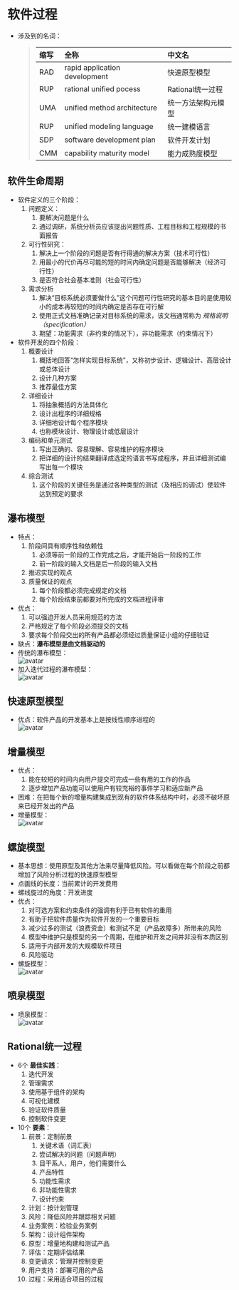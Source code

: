 # 软件过程

+ 涉及到的名词：
    >缩写|全称|中文名
    >|:-|:---|:---|
    >RAD|rapid application development|快速原型模型
    >RUP|rational unified pocess|Rational统一过程
    >UMA|unified method architecture|统一方法架构元模型
    >RUP|unified modeling language|统一建模语言
    >SDP|software development plan|软件开发计划
    >CMM|capability maturity model|能力成熟度模型

## 软件生命周期

+ 软件定义的三个阶段：
    1. 问题定义：
        1. 要解决问题是什么
        2. 通过调研，系统分析员应该提出问题性质、工程目标和工程规模的书面报告
    2. 可行性研究：
        1. 解决上一个阶段的问题是否有行得通的解决方案（技术可行性）
        2. 用最小的代价再尽可能的短的时间内确定问题是否能够解决（经济可行性）
        3. 是否符合社会基本准则（社会可行性）
    3. 需求分析
        1. 解决“目标系统必须要做什么”这个问题可行性研究的基本目的是使用较小的成本再较短的时间内确定是否存在可行解
        2. 使用正式文档准确记录对目标系统的需求，该文档通常称为 *规格说明（specification）*
        3. 期望：功能需求（非约束的情况下），非功能需求（约束情况下）
+ 软件开发的四个阶段：
    1. 概要设计
        1. 概括地回答“怎样实现目标系统”，又称初步设计、逻辑设计、高层设计或总体设计
        2. 设计几种方案
        3. 推荐最佳方案
    2. 详细设计
        1. 将抽象概括的方法具体化
        2. 设计出程序的详细规格
        3. 详细地设计每个程序模块
        4. 也称模块设计、物理设计或低层设计
    3. 编码和单元测试
        1. 写出正确的、容易理解、容易维护的程序模块
        2. 把详细的设计的结果翻译成选定的语言书写成程序，并且详细测试编写出每一个模块
    4. 综合测试
        1. 这个阶段的关键任务是通过各种类型的测试（及相应的调试）使软件达到预定的要求

## 瀑布模型

+ 特点：
    1. 阶段间具有顺序性和依赖性
        1. 必须等前一阶段的工作完成之后，才能开始后一阶段的工作
        2. 前一阶段的输入文档是后一阶段的输入文档
    2. 推迟实现的观点
    3. 质量保证的观点
        1. 每个阶段都必须完成规定的文档
        2. 每个阶段结束前都要对所完成的文档进程评审
+ 优点：
    1. 可以强迫开发人员采用规范的方法
    2. 严格规定了每个阶段必须提交的文档
    3. 要求每个阶段交出的所有产品都必须经过质量保证小组的仔细验证
+ 缺点：**瀑布模型是由文档驱动的**
+ 传统的瀑布模型：</br>![avatar](../images/SoftwareEngineering/传统的瀑布模型.png)
+ 加入迭代过程的瀑布模型：</br>![avatar](../images/SoftwareEngineering/加入迭代过程的瀑布模型.png)

## 快速原型模型

+ 优点：软件产品的开发基本上是按线性顺序进程的</br>![avatar](../images/SoftwareEngineering/快速原型模型.png)

## 增量模型

+ 优点：
    1. 能在较短的时间内向用户提交可完成一些有用的工作的作品
    2. 逐步增加产品功能可以使用户有较充裕的事件学习和适应新产品
+ 困难：在把每个新的增量构建集成到现有的软件体系结构中时，必须不破坏原来已经开发出的产品
+ 增量模型：</br>![avatar](../images/SoftwareEngineering/增量模型.png)

## 螺旋模型

+ 基本思想：使用原型及其他方法来尽量降低风险。可以看做在每个阶段之前都增加了风险分析过程的快速原型模型
+ 点画线的长度：当前累计的开发费用
+ 螺线旋过的角度：开发进度
+ 优点：
    1. 对可选方案和约束条件的强调有利于已有软件的重用
    2. 有助于把软件质量作为软件开发的一个重要目标
    3. 减少过多的测试（浪费资金）和测试不足（产品故障多）所带来的风险
    4. 模型中维护只是模型的另一个周期，在维护和开发之间并非没有本质区别
    5. 适用于内部开发的大规模软件项目
    6. 风险驱动
+ 螺旋模型：</br>![avatar](../images/SoftwareEngineering/螺旋模型.png)

## 喷泉模型

+ 喷泉模型：</br>![avatar](../images/SoftwareEngineering/喷泉模型.png)

## Rational统一过程

+ 6个 **最佳实践**：
    1. 迭代开发
    2. 管理需求
    3. 使用基于组件的架构
    4. 可视化建模
    5. 验证软件质量
    6. 控制软件变更
+ 10个 **要素**：
    1. 前景：定制前景
        1. 关键术语（词汇表）
        2. 尝试解决的问题（问题声明）
        3. 目干系人，用户，他们需要什么
        4. 产品特性
        5. 功能性需求
        6. 非功能性需求
        7. 设计约束
    2. 计划：按计划管理
    3. 风险：降低风险并跟踪相关问题
    4. 业务案例：检验业务案例
    5. 架构：设计组件架构
    6. 原型：增量地构建和测试产品
    7. 评估：定期评估结果
    8. 变更请求：管理并控制变更
    9. 用户支持：部署可用的产品
    10. 过程：采用适合项目的过程
